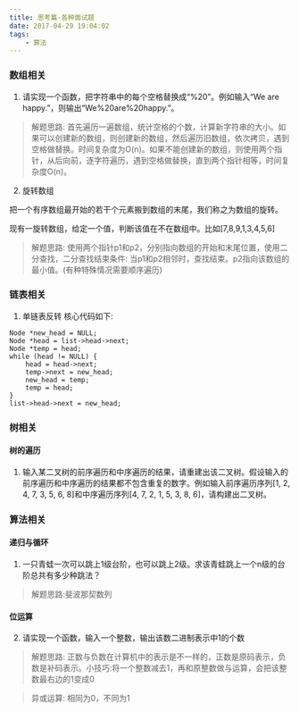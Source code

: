 ```yaml
---
title: 思考篇-各种面试题
date: 2017-04-29 19:04:02
tags:
    - 算法
---
```


### 数组相关

1. 请实现一个函数，把字符串中的每个空格替换成“%20”。例如输入“We are happy.”，则输出“We%20are%20happy.”。

>解题思路: 首先遍历一遍数组，统计空格的个数，计算新字符串的大小。如果可以创建新的数组，则创建新的数组，然后遍历旧数组，依次拷贝，遇到空格做替换。时间复杂度为O(n)。如果不能创建新的数组，则使用两个指针，从后向前，逐字符遍历，遇到空格做替换，直到两个指针相等，时间复杂度O(n)。

2. 旋转数组

把一个有序数组最开始的若干个元素搬到数组的末尾，我们称之为数组的旋转。

现有一旋转数组，给定一个值，判断该值在不在数组中。比如[7,8,9,1,3,4,5,6]

>解题思路: 使用两个指针p1和p2，分别指向数组的开始和末尾位置，使用二分查找，二分查找结束条件: 当p1和p2相邻时，查找结束。p2指向该数组的最小值。(有种特殊情况需要顺序遍历)

### 链表相关

1. 单链表反转
核心代码如下:

```
Node *new_head = NULL;
Node *head = list->head->next;
Node *temp = head;
while (head != NULL) {
    head = head->next;
    temp->next = new_head;
    new_head = temp;
    temp = head;
}
list->head->next = new_head;
```

### 树相关

#### 树的遍历
1. 输入某二叉树的前序遍历和中序遍历的结果，请重建出该二叉树。假设输入的前序遍历和中序遍历的结果都不包含重复的数字。例如输入前序遍历序列[1, 2, 4, 7, 3, 5, 6, 8]和中序遍历序列[4, 7, 2, 1, 5, 3, 8, 6]，请构建出二叉树。


### 算法相关

#### 递归与循环
1. 一只青蛙一次可以跳上1级台阶，也可以跳上2级。求该青蛙跳上一个n级的台阶总共有多少种跳法？

>解题思路:斐波那契数列

#### 位运算
2. 请实现一个函数，输入一个整数，输出该数二进制表示中1的个数

>解题思路: 正数与负数在计算机中的表示是不一样的，正数是原码表示，负数是补码表示。小技巧:将一个整数减去1，再和原整数做与运算，会把该整数最右边的1变成0

>异或运算: 相同为0，不同为1